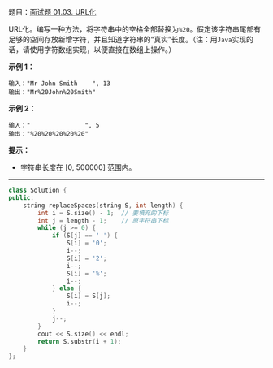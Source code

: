 题目：[面试题 01.03. URL化](https://leetcode.cn/problems/string-to-url-lcci/)

URL化。编写一种方法，将字符串中的空格全部替换为`%20`。假定该字符串尾部有足够的空间存放新增字符，并且知道字符串的“真实”长度。（注：用`Java`实现的话，请使用字符数组实现，以便直接在数组上操作。）

**示例 1：**

```
输入："Mr John Smith    ", 13
输出："Mr%20John%20Smith"
```

**示例 2：**

```
输入："               ", 5
输出："%20%20%20%20%20"
```

**提示：**

- 字符串长度在 [0, 500000] 范围内。

---

```c++
class Solution {
public:
    string replaceSpaces(string S, int length) {
        int i = S.size() - 1;  // 要填充的下标
        int j = length - 1;    // 原字符串下标
        while (j >= 0) {
            if (S[j] == ' ') {
                S[i] = '0';
                i--;
                S[i] = '2';
                i--;
                S[i] = '%';
                i--;
            } else {
                S[i] = S[j];
                i--;
            }
            j--;
        }
        cout << S.size() << endl;
        return S.substr(i + 1);
    }
};
```


